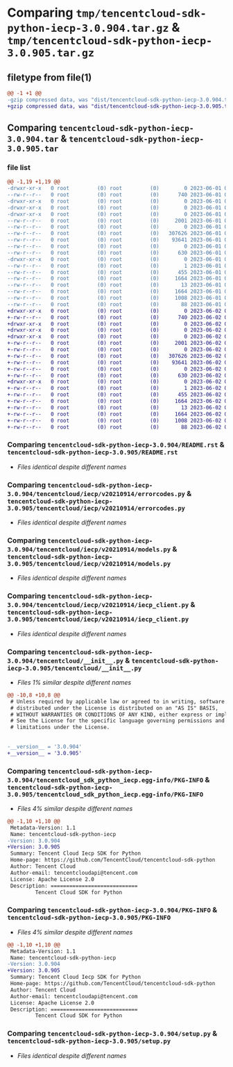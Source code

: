 # Comparing `tmp/tencentcloud-sdk-python-iecp-3.0.904.tar.gz` & `tmp/tencentcloud-sdk-python-iecp-3.0.905.tar.gz`

## filetype from file(1)

```diff
@@ -1 +1 @@
-gzip compressed data, was "dist/tencentcloud-sdk-python-iecp-3.0.904.tar", last modified: Thu Jun  1 02:36:52 2023, max compression
+gzip compressed data, was "dist/tencentcloud-sdk-python-iecp-3.0.905.tar", last modified: Fri Jun  2 00:30:41 2023, max compression
```

## Comparing `tencentcloud-sdk-python-iecp-3.0.904.tar` & `tencentcloud-sdk-python-iecp-3.0.905.tar`

### file list

```diff
@@ -1,19 +1,19 @@
-drwxr-xr-x   0 root         (0) root         (0)        0 2023-06-01 02:36:52.000000 tencentcloud-sdk-python-iecp-3.0.904/
--rw-r--r--   0 root         (0) root         (0)      740 2023-06-01 02:36:51.000000 tencentcloud-sdk-python-iecp-3.0.904/README.rst
-drwxr-xr-x   0 root         (0) root         (0)        0 2023-06-01 02:36:52.000000 tencentcloud-sdk-python-iecp-3.0.904/tencentcloud/
-drwxr-xr-x   0 root         (0) root         (0)        0 2023-06-01 02:36:52.000000 tencentcloud-sdk-python-iecp-3.0.904/tencentcloud/iecp/
-drwxr-xr-x   0 root         (0) root         (0)        0 2023-06-01 02:36:52.000000 tencentcloud-sdk-python-iecp-3.0.904/tencentcloud/iecp/v20210914/
--rw-r--r--   0 root         (0) root         (0)     2001 2023-06-01 02:36:51.000000 tencentcloud-sdk-python-iecp-3.0.904/tencentcloud/iecp/v20210914/errorcodes.py
--rw-r--r--   0 root         (0) root         (0)        0 2023-06-01 02:36:51.000000 tencentcloud-sdk-python-iecp-3.0.904/tencentcloud/iecp/v20210914/__init__.py
--rw-r--r--   0 root         (0) root         (0)   307626 2023-06-01 02:36:51.000000 tencentcloud-sdk-python-iecp-3.0.904/tencentcloud/iecp/v20210914/models.py
--rw-r--r--   0 root         (0) root         (0)    93641 2023-06-01 02:36:51.000000 tencentcloud-sdk-python-iecp-3.0.904/tencentcloud/iecp/v20210914/iecp_client.py
--rw-r--r--   0 root         (0) root         (0)        0 2023-06-01 02:36:51.000000 tencentcloud-sdk-python-iecp-3.0.904/tencentcloud/iecp/__init__.py
--rw-r--r--   0 root         (0) root         (0)      630 2023-06-01 02:36:51.000000 tencentcloud-sdk-python-iecp-3.0.904/tencentcloud/__init__.py
-drwxr-xr-x   0 root         (0) root         (0)        0 2023-06-01 02:36:52.000000 tencentcloud-sdk-python-iecp-3.0.904/tencentcloud_sdk_python_iecp.egg-info/
--rw-r--r--   0 root         (0) root         (0)        1 2023-06-01 02:36:52.000000 tencentcloud-sdk-python-iecp-3.0.904/tencentcloud_sdk_python_iecp.egg-info/dependency_links.txt
--rw-r--r--   0 root         (0) root         (0)      455 2023-06-01 02:36:52.000000 tencentcloud-sdk-python-iecp-3.0.904/tencentcloud_sdk_python_iecp.egg-info/SOURCES.txt
--rw-r--r--   0 root         (0) root         (0)     1664 2023-06-01 02:36:52.000000 tencentcloud-sdk-python-iecp-3.0.904/tencentcloud_sdk_python_iecp.egg-info/PKG-INFO
--rw-r--r--   0 root         (0) root         (0)       13 2023-06-01 02:36:52.000000 tencentcloud-sdk-python-iecp-3.0.904/tencentcloud_sdk_python_iecp.egg-info/top_level.txt
--rw-r--r--   0 root         (0) root         (0)     1664 2023-06-01 02:36:52.000000 tencentcloud-sdk-python-iecp-3.0.904/PKG-INFO
--rw-r--r--   0 root         (0) root         (0)     1008 2023-06-01 02:36:51.000000 tencentcloud-sdk-python-iecp-3.0.904/setup.py
--rw-r--r--   0 root         (0) root         (0)       88 2023-06-01 02:36:52.000000 tencentcloud-sdk-python-iecp-3.0.904/setup.cfg
+drwxr-xr-x   0 root         (0) root         (0)        0 2023-06-02 00:30:41.000000 tencentcloud-sdk-python-iecp-3.0.905/
+-rw-r--r--   0 root         (0) root         (0)      740 2023-06-02 00:30:41.000000 tencentcloud-sdk-python-iecp-3.0.905/README.rst
+drwxr-xr-x   0 root         (0) root         (0)        0 2023-06-02 00:30:41.000000 tencentcloud-sdk-python-iecp-3.0.905/tencentcloud/
+drwxr-xr-x   0 root         (0) root         (0)        0 2023-06-02 00:30:41.000000 tencentcloud-sdk-python-iecp-3.0.905/tencentcloud/iecp/
+drwxr-xr-x   0 root         (0) root         (0)        0 2023-06-02 00:30:41.000000 tencentcloud-sdk-python-iecp-3.0.905/tencentcloud/iecp/v20210914/
+-rw-r--r--   0 root         (0) root         (0)     2001 2023-06-02 00:30:41.000000 tencentcloud-sdk-python-iecp-3.0.905/tencentcloud/iecp/v20210914/errorcodes.py
+-rw-r--r--   0 root         (0) root         (0)        0 2023-06-02 00:30:41.000000 tencentcloud-sdk-python-iecp-3.0.905/tencentcloud/iecp/v20210914/__init__.py
+-rw-r--r--   0 root         (0) root         (0)   307626 2023-06-02 00:30:41.000000 tencentcloud-sdk-python-iecp-3.0.905/tencentcloud/iecp/v20210914/models.py
+-rw-r--r--   0 root         (0) root         (0)    93641 2023-06-02 00:30:41.000000 tencentcloud-sdk-python-iecp-3.0.905/tencentcloud/iecp/v20210914/iecp_client.py
+-rw-r--r--   0 root         (0) root         (0)        0 2023-06-02 00:30:41.000000 tencentcloud-sdk-python-iecp-3.0.905/tencentcloud/iecp/__init__.py
+-rw-r--r--   0 root         (0) root         (0)      630 2023-06-02 00:30:41.000000 tencentcloud-sdk-python-iecp-3.0.905/tencentcloud/__init__.py
+drwxr-xr-x   0 root         (0) root         (0)        0 2023-06-02 00:30:41.000000 tencentcloud-sdk-python-iecp-3.0.905/tencentcloud_sdk_python_iecp.egg-info/
+-rw-r--r--   0 root         (0) root         (0)        1 2023-06-02 00:30:41.000000 tencentcloud-sdk-python-iecp-3.0.905/tencentcloud_sdk_python_iecp.egg-info/dependency_links.txt
+-rw-r--r--   0 root         (0) root         (0)      455 2023-06-02 00:30:41.000000 tencentcloud-sdk-python-iecp-3.0.905/tencentcloud_sdk_python_iecp.egg-info/SOURCES.txt
+-rw-r--r--   0 root         (0) root         (0)     1664 2023-06-02 00:30:41.000000 tencentcloud-sdk-python-iecp-3.0.905/tencentcloud_sdk_python_iecp.egg-info/PKG-INFO
+-rw-r--r--   0 root         (0) root         (0)       13 2023-06-02 00:30:41.000000 tencentcloud-sdk-python-iecp-3.0.905/tencentcloud_sdk_python_iecp.egg-info/top_level.txt
+-rw-r--r--   0 root         (0) root         (0)     1664 2023-06-02 00:30:41.000000 tencentcloud-sdk-python-iecp-3.0.905/PKG-INFO
+-rw-r--r--   0 root         (0) root         (0)     1008 2023-06-02 00:30:41.000000 tencentcloud-sdk-python-iecp-3.0.905/setup.py
+-rw-r--r--   0 root         (0) root         (0)       88 2023-06-02 00:30:41.000000 tencentcloud-sdk-python-iecp-3.0.905/setup.cfg
```

### Comparing `tencentcloud-sdk-python-iecp-3.0.904/README.rst` & `tencentcloud-sdk-python-iecp-3.0.905/README.rst`

 * *Files identical despite different names*

### Comparing `tencentcloud-sdk-python-iecp-3.0.904/tencentcloud/iecp/v20210914/errorcodes.py` & `tencentcloud-sdk-python-iecp-3.0.905/tencentcloud/iecp/v20210914/errorcodes.py`

 * *Files identical despite different names*

### Comparing `tencentcloud-sdk-python-iecp-3.0.904/tencentcloud/iecp/v20210914/models.py` & `tencentcloud-sdk-python-iecp-3.0.905/tencentcloud/iecp/v20210914/models.py`

 * *Files identical despite different names*

### Comparing `tencentcloud-sdk-python-iecp-3.0.904/tencentcloud/iecp/v20210914/iecp_client.py` & `tencentcloud-sdk-python-iecp-3.0.905/tencentcloud/iecp/v20210914/iecp_client.py`

 * *Files identical despite different names*

### Comparing `tencentcloud-sdk-python-iecp-3.0.904/tencentcloud/__init__.py` & `tencentcloud-sdk-python-iecp-3.0.905/tencentcloud/__init__.py`

 * *Files 1% similar despite different names*

```diff
@@ -10,8 +10,8 @@
 # Unless required by applicable law or agreed to in writing, software
 # distributed under the License is distributed on an "AS IS" BASIS,
 # WITHOUT WARRANTIES OR CONDITIONS OF ANY KIND, either express or implied.
 # See the License for the specific language governing permissions and
 # limitations under the License.
 
 
-__version__ = '3.0.904'
+__version__ = '3.0.905'
```

### Comparing `tencentcloud-sdk-python-iecp-3.0.904/tencentcloud_sdk_python_iecp.egg-info/PKG-INFO` & `tencentcloud-sdk-python-iecp-3.0.905/tencentcloud_sdk_python_iecp.egg-info/PKG-INFO`

 * *Files 4% similar despite different names*

```diff
@@ -1,10 +1,10 @@
 Metadata-Version: 1.1
 Name: tencentcloud-sdk-python-iecp
-Version: 3.0.904
+Version: 3.0.905
 Summary: Tencent Cloud Iecp SDK for Python
 Home-page: https://github.com/TencentCloud/tencentcloud-sdk-python
 Author: Tencent Cloud
 Author-email: tencentcloudapi@tencent.com
 License: Apache License 2.0
 Description: ============================
         Tencent Cloud SDK for Python
```

### Comparing `tencentcloud-sdk-python-iecp-3.0.904/PKG-INFO` & `tencentcloud-sdk-python-iecp-3.0.905/PKG-INFO`

 * *Files 4% similar despite different names*

```diff
@@ -1,10 +1,10 @@
 Metadata-Version: 1.1
 Name: tencentcloud-sdk-python-iecp
-Version: 3.0.904
+Version: 3.0.905
 Summary: Tencent Cloud Iecp SDK for Python
 Home-page: https://github.com/TencentCloud/tencentcloud-sdk-python
 Author: Tencent Cloud
 Author-email: tencentcloudapi@tencent.com
 License: Apache License 2.0
 Description: ============================
         Tencent Cloud SDK for Python
```

### Comparing `tencentcloud-sdk-python-iecp-3.0.904/setup.py` & `tencentcloud-sdk-python-iecp-3.0.905/setup.py`

 * *Files identical despite different names*

